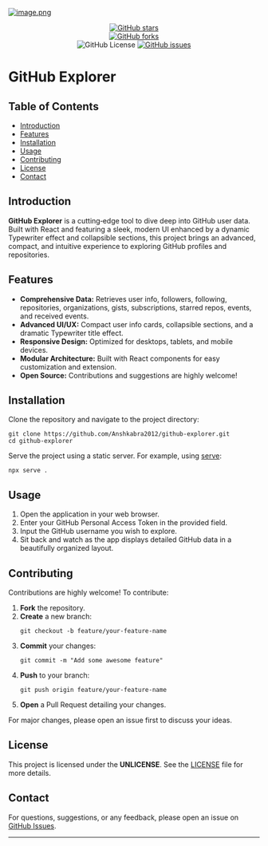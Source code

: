 [![image.png](https://i.postimg.cc/Qttn2xb0/image.png)](https://postimg.cc/06Tfmvhw)

<div align="center">
  
  [![GitHub stars](https://img.shields.io/github/stars/Anshkabra2012/github-explorer?style=flat)](https://github.com/Anshkabra2012/github-explorer/stargazers)  
  [![GitHub forks](https://img.shields.io/github/forks/Anshkabra2012/github-explorer?style=flat)](https://github.com/Anshkabra2012/github-explorer/network)  
  ![GitHub License](https://img.shields.io/github/license/polarxcised/github-explorer) 
  [![GitHub issues](https://img.shields.io/github/issues/Anshkabra2012/github-explorer)](https://github.com/Anshkabra2012/github-explorer/issues)  
  
</div>

# GitHub Explorer

## Table of Contents
- [Introduction](#introduction)
- [Features](#features)
- [Installation](#installation)
- [Usage](#usage)
- [Contributing](#contributing)
- [License](#license)
- [Contact](#contact)

## Introduction

**GitHub Explorer** is a cutting‑edge tool to dive deep into GitHub user data. Built with React and featuring a sleek, modern UI enhanced by a dynamic Typewriter effect and collapsible sections, this project brings an advanced, compact, and intuitive experience to exploring GitHub profiles and repositories.

## Features

- **Comprehensive Data:** Retrieves user info, followers, following, repositories, organizations, gists, subscriptions, starred repos, events, and received events.
- **Advanced UI/UX:** Compact user info cards, collapsible sections, and a dramatic Typewriter title effect.
- **Responsive Design:** Optimized for desktops, tablets, and mobile devices.
- **Modular Architecture:** Built with React components for easy customization and extension.
- **Open Source:** Contributions and suggestions are highly welcome!

## Installation

Clone the repository and navigate to the project directory:

```
git clone https://github.com/Anshkabra2012/github-explorer.git
cd github-explorer
```

Serve the project using a static server. For example, using [serve](https://www.npmjs.com/package/serve):

```
npx serve .
```

## Usage

1. Open the application in your web browser.
2. Enter your GitHub Personal Access Token in the provided field.
3. Input the GitHub username you wish to explore.
4. Sit back and watch as the app displays detailed GitHub data in a beautifully organized layout.

## Contributing

Contributions are highly welcome! To contribute:

1. **Fork** the repository.
2. **Create** a new branch:  
   ```
   git checkout -b feature/your-feature-name
   ```
3. **Commit** your changes:  
   ```
   git commit -m "Add some awesome feature"
   ```
4. **Push** to your branch:  
   ```
   git push origin feature/your-feature-name
   ```
5. **Open** a Pull Request detailing your changes.

For major changes, please open an issue first to discuss your ideas.

## License

This project is licensed under the **UNLICENSE**. See the [LICENSE](https://github.com/Anshkabra2012/github-explorer/blob/main/LICENSE) file for more details.

## Contact

For questions, suggestions, or any feedback, please open an issue on [GitHub Issues](https://github.com/Anshkabra2012/github-explorer/issues).

---
